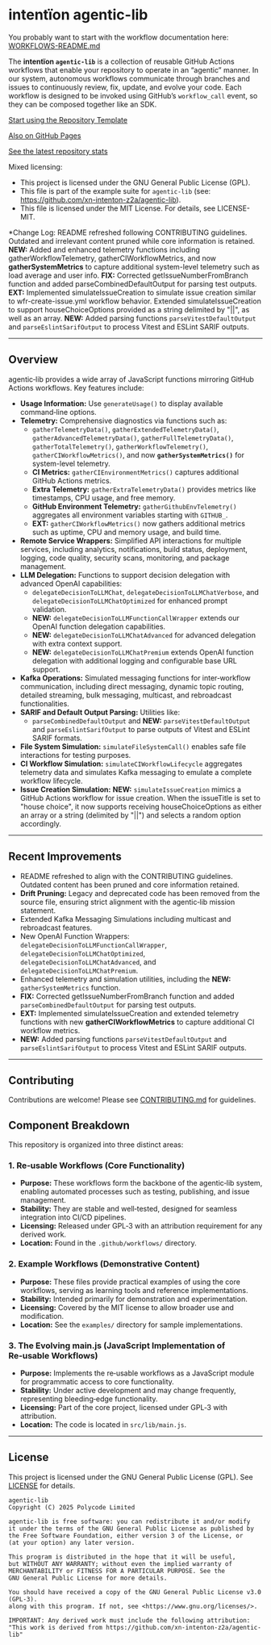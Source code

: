 # intentïon agentic-lib

You probably want to start with the workflow documentation here: [WORKFLOWS-README.md](https://github.com/xn-intenton-z2a/agentic-lib/blob/main/WORKFLOWS-README.md)

The **intentïon `agentic-lib`** is a collection of reusable GitHub Actions workflows that enable your repository to operate in an “agentic” manner. In our system, autonomous workflows communicate through branches and issues to continuously review, fix, update, and evolve your code. Each workflow is designed to be invoked using GitHub’s `workflow_call` event, so they can be composed together like an SDK.

[Start using the Repository Template](https://github.com/xn-intenton-z2a/repository0)

[Also on GitHub Pages](https://xn-intenton-z2a.github.io/agentic-lib/index.html)

[See the latest repository stats](https://xn-intenton-z2a.github.io/agentic-lib/latest.html)

Mixed licensing:
* This project is licensed under the GNU General Public License (GPL).
* This file is part of the example suite for `agentic-lib` (see: https://github.com/xn-intenton-z2a/agentic-lib).
* This file is licensed under the MIT License. For details, see LICENSE-MIT.

*Change Log: README refreshed following CONTRIBUTING guidelines. Outdated and irrelevant content pruned while core information is retained.
**NEW:** Added and enhanced telemetry functions including gatherWorkflowTelemetry, gatherCIWorkflowMetrics, and now **gatherSystemMetrics** to capture additional system-level telemetry such as load average and user info.
**FIX:** Corrected getIssueNumberFromBranch function and added parseCombinedDefaultOutput for parsing test outputs.
**EXT:** Implemented simulateIssueCreation to simulate issue creation similar to wfr-create-issue.yml workflow behavior. Extended simulateIssueCreation to support houseChoiceOptions provided as a string delimited by "||", as well as an array.
**NEW:** Added parsing functions `parseVitestDefaultOutput` and `parseEslintSarifOutput` to process Vitest and ESLint SARIF outputs.

---

## Overview

agentic‑lib provides a wide array of JavaScript functions mirroring GitHub Actions workflows. Key features include:

- **Usage Information:** Use `generateUsage()` to display available command‑line options.
- **Telemetry:** Comprehensive diagnostics via functions such as:
  - `gatherTelemetryData()`, `gatherExtendedTelemetryData()`, `gatherAdvancedTelemetryData()`, `gatherFullTelemetryData()`, `gatherTotalTelemetry()`, `gatherWorkflowTelemetry()`, `gatherCIWorkflowMetrics()`, and now **`gatherSystemMetrics()`** for system-level telemetry.
  - **CI Metrics:** `gatherCIEnvironmentMetrics()` captures additional GitHub Actions metrics.
  - **Extra Telemetry:** `gatherExtraTelemetryData()` provides metrics like timestamps, CPU usage, and free memory.
  - **GitHub Environment Telemetry:** `gatherGithubEnvTelemetry()` aggregates all environment variables starting with `GITHUB_`.
  - **EXT:** `gatherCIWorkflowMetrics()` now gathers additional metrics such as uptime, CPU and memory usage, and build time.
- **Remote Service Wrappers:** Simplified API interactions for multiple services, including analytics, notifications, build status, deployment, logging, code quality, security scans, monitoring, and package management.
- **LLM Delegation:** Functions to support decision delegation with advanced OpenAI capabilities:
  - `delegateDecisionToLLMChat`, `delegateDecisionToLLMChatVerbose`, and `delegateDecisionToLLMChatOptimized` for enhanced prompt validation.
  - **NEW:** `delegateDecisionToLLMFunctionCallWrapper` extends our OpenAI function delegation capabilities.
  - **NEW:** `delegateDecisionToLLMChatAdvanced` for advanced delegation with extra context support.
  - **NEW:** `delegateDecisionToLLMChatPremium` extends OpenAI function delegation with additional logging and configurable base URL support.
- **Kafka Operations:** Simulated messaging functions for inter‑workflow communication, including direct messaging, dynamic topic routing, detailed streaming, bulk messaging, multicast, and rebroadcast functionalities.
- **SARIF and Default Output Parsing:** Utilities like:
  - `parseCombinedDefaultOutput` and **NEW:** `parseVitestDefaultOutput` and `parseEslintSarifOutput` to parse outputs of Vitest and ESLint SARIF formats.
- **File System Simulation:** `simulateFileSystemCall()` enables safe file interactions for testing purposes.
- **CI Workflow Simulation:** `simulateCIWorkflowLifecycle` aggregates telemetry data and simulates Kafka messaging to emulate a complete workflow lifecycle.
- **Issue Creation Simulation:** **NEW:** `simulateIssueCreation` mimics a GitHub Actions workflow for issue creation. When the issueTitle is set to "house choice", it now supports receiving houseChoiceOptions as either an array or a string (delimited by "||") and selects a random option accordingly.

---

## Recent Improvements

- README refreshed to align with the CONTRIBUTING guidelines. Outdated content has been pruned and core information retained.
- **Drift Pruning:** Legacy and deprecated code has been removed from the source file, ensuring strict alignment with the agentic‑lib mission statement.
- Extended Kafka Messaging Simulations including multicast and rebroadcast features.
- New OpenAI Function Wrappers: `delegateDecisionToLLMFunctionCallWrapper`, `delegateDecisionToLLMChatOptimized`, `delegateDecisionToLLMChatAdvanced`, and `delegateDecisionToLLMChatPremium`.
- Enhanced telemetry and simulation utilities, including the **NEW:** `gatherSystemMetrics` function.
- **FIX:** Corrected getIssueNumberFromBranch function and added `parseCombinedDefaultOutput` for parsing test outputs.
- **EXT:** Implemented simulateIssueCreation and extended telemetry functions with new **gatherCIWorkflowMetrics** to capture additional CI workflow metrics.
- **NEW:** Added parsing functions `parseVitestDefaultOutput` and `parseEslintSarifOutput` to process Vitest and ESLint SARIF outputs.

---

## Contributing

Contributions are welcome! Please see [CONTRIBUTING.md](CONTRIBUTING.md) for guidelines.

## Component Breakdown

This repository is organized into three distinct areas:

### 1. Re‑usable Workflows (Core Functionality)
- **Purpose:** These workflows form the backbone of the agentic‑lib system, enabling automated processes such as testing, publishing, and issue management.
- **Stability:** They are stable and well‑tested, designed for seamless integration into CI/CD pipelines.
- **Licensing:** Released under GPL‑3 with an attribution requirement for any derived work.
- **Location:** Found in the `.github/workflows/` directory.

### 2. Example Workflows (Demonstrative Content)
- **Purpose:** These files provide practical examples of using the core workflows, serving as learning tools and reference implementations.
- **Stability:** Intended primarily for demonstration and experimentation.
- **Licensing:** Covered by the MIT license to allow broader use and modification.
- **Location:** See the `examples/` directory for sample implementations.

### 3. The Evolving main.js (JavaScript Implementation of Re‑usable Workflows)
- **Purpose:** Implements the re‑usable workflows as a JavaScript module for programmatic access to core functionality.
- **Stability:** Under active development and may change frequently, representing bleeding‑edge functionality.
- **Licensing:** Part of the core project, licensed under GPL‑3 with attribution.
- **Location:** The code is located in `src/lib/main.js`.

---

## License

This project is licensed under the GNU General Public License (GPL). See [LICENSE](LICENSE) for details.

```
agentic-lib
Copyright (C) 2025 Polycode Limited

agentic-lib is free software: you can redistribute it and/or modify
it under the terms of the GNU General Public License as published by
the Free Software Foundation, either version 3 of the License, or
(at your option) any later version.

This program is distributed in the hope that it will be useful,
but WITHOUT ANY WARRANTY; without even the implied warranty of
MERCHANTABILITY or FITNESS FOR A PARTICULAR PURPOSE. See the
GNU General Public License for more details.

You should have received a copy of the GNU General Public License v3.0 (GPL‑3).
along with this program. If not, see <https://www.gnu.org/licenses/>.

IMPORTANT: Any derived work must include the following attribution:
"This work is derived from https://github.com/xn-intenton-z2a/agentic-lib"
```